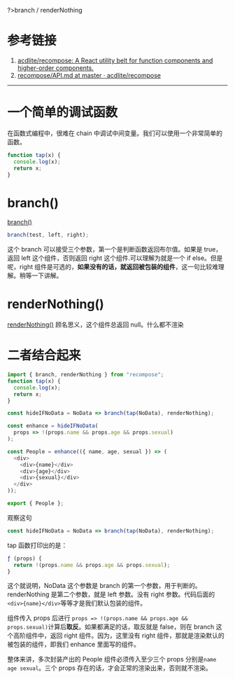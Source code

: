 ?>branch / renderNothing

# 参考链接

1. [acdlite/recompose: A React utility belt for function components and higher-order components.](https://github.com/acdlite/recompose)
1. [recompose/API.md at master · acdlite/recompose](https://github.com/acdlite/recompose/blob/master/docs/API.md#branch)

---

# 一个简单的调试函数

在函数式编程中，很难在 chain 中调试中间变量。我们可以使用一个非常简单的函数。

```javascript
function tap(x) {
  console.log(x);
  return x;
}
```

# branch()

[branch()](https://github.com/acdlite/recompose/blob/master/docs/API.md#branch)

```javascript
branch(test, left, right);
```

这个 branch 可以接受三个参数，第一个是判断函数返回布尔值。如果是 true，返回 left 这个组件，否则返回 right 这个组件.可以理解为就是一个 if else。但是呢，right 组件是可选的，**如果没有的话，就返回被包装的组件**，这一句比较难理解。稍等一下讲解。

# renderNothing()

[renderNothing()](https://github.com/acdlite/recompose/blob/master/docs/API.md#rendernothing)
顾名思义，这个组件总返回 null。什么都不渲染

# 二者结合起来

```javascript
import { branch, renderNothing } from "recompose";
function tap(x) {
  console.log(x);
  return x;
}

const hideIFNoData = NoData => branch(tap(NoData), renderNothing);

const enhance = hideIFNoData(
  props => !(props.name && props.age && props.sexual)
);

const People = enhance(({ name, age, sexual }) => (
  <div>
    <div>{name}</div>
    <div>{age}</div>
    <div>{sexual}</div>
  </div>
));

export { People };
```

观察这句

```javascript
const hideIFNoData = NoData => branch(tap(NoData), renderNothing);
```

tap 函数打印出的是：

```javascript
ƒ (props) {
  return !(props.name && props.age && props.sexual);
}
```

这个就说明，NoData 这个参数是 branch 的第一个参数，用于判断的。renderNothing 是第二个参数，就是 left 参数。没有 right 参数。代码后面的`<div>{name}</div>`等等才是我们默认包装的组件。

组件传入 props 后进行 `props => !(props.name && props.age && props.sexual)`计算后**取反**。如果都满足的话，取反就是 false，则在 branch 这个高阶组件中，返回 right 组件。因为，这里没有 right 组件，那就是渲染默认的被包装的组件，即我们 enhance 里面写的组件。

整体来讲，多次封装产出的 People 组件必须传入至少三个 props 分别是`name age sexual`。三个 props 存在的话，才会正常的渲染出来，否则就不渲染。
